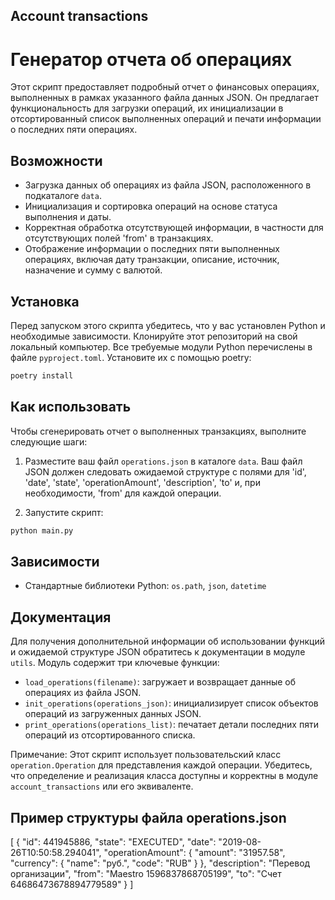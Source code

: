 ## Account transactions
# Генератор отчета об операциях

Этот скрипт предоставляет подробный отчет о финансовых операциях, выполненных в рамках указанного файла данных JSON. Он предлагает функциональность для загрузки операций, их инициализации в отсортированный список выполненных операций и печати информации о последних пяти операциях.

## Возможности

- Загрузка данных об операциях из файла JSON, расположенного в подкаталоге `data`.
- Инициализация и сортировка операций на основе статуса выполнения и даты.
- Корректная обработка отсутствующей информации, в частности для отсутствующих полей 'from' в транзакциях.
- Отображение информации о последних пяти выполненных операциях, включая дату транзакции, описание, источник, назначение и сумму с валютой.

## Установка

Перед запуском этого скрипта убедитесь, что у вас установлен Python и необходимые зависимости. Клонируйте этот репозиторий на свой локальный компьютер. Все требуемые модули Python перечислены в файле `pyproject.toml`. Установите их с помощью poetry:

```bash
poetry install
```

## Как использовать

Чтобы сгенерировать отчет о выполненных транзакциях, выполните следующие шаги:

1. Разместите ваш файл `operations.json` в каталоге `data`. Ваш файл JSON должен следовать ожидаемой структуре с полями для 'id', 'date', 'state', 'operationAmount', 'description', 'to' и, при необходимости, 'from' для каждой операции.

2. Запустите скрипт:

```bash
python main.py
```

## Зависимости

- Стандартные библиотеки Python: `os.path`, `json`, `datetime`

## Документация

Для получения дополнительной информации об использовании функций и ожидаемой структуре JSON обратитесь к документации в модуле `utils`. Модуль содержит три ключевые функции:

- `load_operations(filename)`: загружает и возвращает данные об операциях из файла JSON.
- `init_operations(operations_json)`: инициализирует список объектов операций из загруженных данных JSON.
- `print_operations(operations_list)`: печатает детали последних пяти операций из отсортированного списка.

Примечание: Этот скрипт использует пользовательский класс `operation.Operation` для представления каждой операции. Убедитесь, что определение и реализация класса доступны и корректны в модуле `account_transactions` или его эквиваленте.

## Пример структуры файла operations.json

[
  {
    "id": 441945886,
    "state": "EXECUTED",
    "date": "2019-08-26T10:50:58.294041",
    "operationAmount": {
      "amount": "31957.58",
      "currency": {
        "name": "руб.",
        "code": "RUB"
      }
    },
    "description": "Перевод организации",
    "from": "Maestro 1596837868705199",
    "to": "Счет 64686473678894779589"
  }
]
